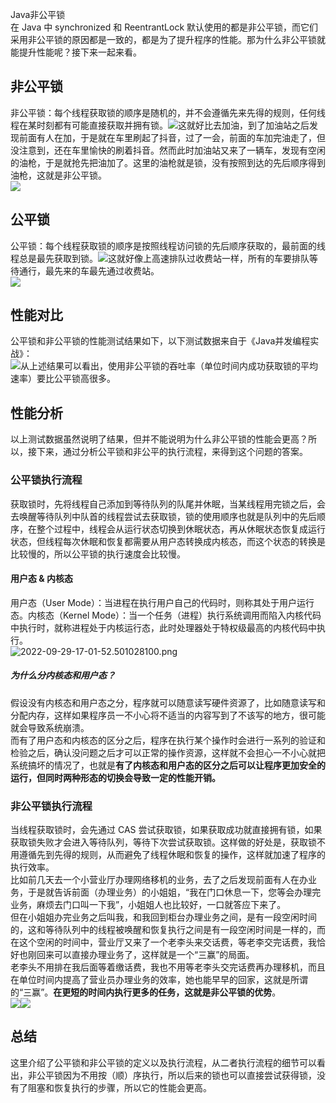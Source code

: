 Java非公平锁<br />在 Java 中 synchronized 和 ReentrantLock 默认使用的都是非公平锁，而它们采用非公平锁的原因都是一致的，都是为了提升程序的性能。那为什么非公平锁就能提升性能呢？接下来一起来看。
<a name="donCt"></a>
## 非公平锁
非公平锁：每个线程获取锁的顺序是随机的，并不会遵循先来先得的规则，任何线程在某时刻都有可能直接获取并拥有锁。![](https://cdn.nlark.com/yuque/0/2022/png/396745/1664442042441-67885d41-8280-41fc-9cdd-39bb3d74113d.png#averageHue=%23fcfafa&clientId=u6a15cf4f-92cb-4&from=paste&id=udcf2f382&originHeight=733&originWidth=1080&originalType=url&ratio=1&rotation=0&showTitle=false&status=done&style=shadow&taskId=ude3ab360-651a-44c5-9dcc-5ed96d1ba61&title=)这就好比去加油，到了加油站之后发现前面有人在加，于是就在车里刷起了抖音，过了一会，前面的车加完油走了，但没注意到，还在车里愉快的刷着抖音。然而此时加油站又来了一辆车，发现有空闲的油枪，于是就抢先把油加了。这里的油枪就是锁，没有按照到达的先后顺序得到油枪，这就是非公平锁。<br />![](https://cdn.nlark.com/yuque/0/2022/png/396745/1664442042599-b8f41804-6a31-4b75-afdc-85c8bbf45214.png#averageHue=%23597566&clientId=u6a15cf4f-92cb-4&from=paste&id=u46c781cf&originHeight=649&originWidth=1080&originalType=url&ratio=1&rotation=0&showTitle=false&status=done&style=shadow&taskId=u3170f19a-4680-4392-9cd5-c85da1a8e1f&title=)
<a name="cZSst"></a>
## 公平锁
公平锁：每个线程获取锁的顺序是按照线程访问锁的先后顺序获取的，最前面的线程总是最先获取到锁。![](https://cdn.nlark.com/yuque/0/2022/png/396745/1664442042349-1b8a781f-99e3-40bf-a267-59a0cebe97e4.png#averageHue=%23fcfbfb&clientId=u6a15cf4f-92cb-4&from=paste&id=u7f70c3db&originHeight=772&originWidth=1080&originalType=url&ratio=1&rotation=0&showTitle=false&status=done&style=shadow&taskId=u6220b63c-e7b7-4cff-adac-e03e3452d43&title=)这就好像上高速排队过收费站一样，所有的车要排队等待通行，最先来的车最先通过收费站。<br />![](https://cdn.nlark.com/yuque/0/2022/png/396745/1664442042331-91f5b5b3-26b5-4929-aa9a-45880ea3e8c6.png#averageHue=%23444744&clientId=u6a15cf4f-92cb-4&from=paste&id=ued14cc53&originHeight=532&originWidth=1080&originalType=url&ratio=1&rotation=0&showTitle=false&status=done&style=shadow&taskId=u44f4e1e3-7921-41b0-9ac3-8173f42c752&title=)
<a name="UjPoY"></a>
## 性能对比
公平锁和非公平锁的性能测试结果如下，以下测试数据来自于《Java并发编程实战》：<br />![](https://cdn.nlark.com/yuque/0/2022/png/396745/1664442042340-97e18e7e-5dc6-4989-a2a1-8747f07564f9.png#averageHue=%23f5f5f5&clientId=u6a15cf4f-92cb-4&from=paste&id=uefaf1cad&originHeight=794&originWidth=1080&originalType=url&ratio=1&rotation=0&showTitle=false&status=done&style=shadow&taskId=u8c1cb96e-7f9f-4d36-8178-3fd6adcec04&title=)从上述结果可以看出，使用非公平锁的吞吐率（单位时间内成功获取锁的平均速率）要比公平锁高很多。
<a name="zEDW8"></a>
## 性能分析
以上测试数据虽然说明了结果，但并不能说明为什么非公平锁的性能会更高？所以，接下来，通过分析公平锁和非公平的执行流程，来得到这个问题的答案。
<a name="Lnw8r"></a>
### **公平锁执行流程**
获取锁时，先将线程自己添加到等待队列的队尾并休眠，当某线程用完锁之后，会去唤醒等待队列中队首的线程尝试去获取锁，锁的使用顺序也就是队列中的先后顺序，在整个过程中，线程会从运行状态切换到休眠状态，再从休眠状态恢复成运行状态，但线程每次休眠和恢复都需要从用户态转换成内核态，而这个状态的转换是比较慢的，所以公平锁的执行速度会比较慢。
<a name="ui37x"></a>
#### 用户态 & 内核态
用户态（User Mode）：当进程在执行用户自己的代码时，则称其处于用户运行态。内核态（Kernel Mode）：当一个任务（进程）执行系统调用而陷入内核代码中执行时，就称进程处于内核运行态，此时处理器处于特权级最高的内核代码中执行。<br />![2022-09-29-17-01-52.501028100.png](https://cdn.nlark.com/yuque/0/2022/png/396745/1664442152917-2ea1cb4d-c222-46f8-a667-692bc16e16b7.png#averageHue=%23fbf6f5&clientId=u6a15cf4f-92cb-4&from=ui&id=u9fe18c06&originHeight=1025&originWidth=1080&originalType=binary&ratio=1&rotation=0&showTitle=false&size=3327474&status=done&style=shadow&taskId=u50636ecf-62e5-471f-8837-48b98b74871&title=)
<a name="DVI0D"></a>
##### 为什么分内核态和用户态？
假设没有内核态和用户态之分，程序就可以随意读写硬件资源了，比如随意读写和分配内存，这样如果程序员一不小心将不适当的内容写到了不该写的地方，很可能就会导致系统崩溃。<br />而有了用户态和内核态的区分之后，程序在执行某个操作时会进行一系列的验证和检验之后，确认没问题之后才可以正常的操作资源，这样就不会担心一不小心就把系统搞坏的情况了，也就是**有了内核态和用户态的区分之后可以让程序更加安全的运行，但同时两种形态的切换会导致一定的性能开销。**
<a name="yzkXz"></a>
### **非公平锁执行流程**
当线程获取锁时，会先通过 CAS 尝试获取锁，如果获取成功就直接拥有锁，如果获取锁失败才会进入等待队列，等待下次尝试获取锁。这样做的好处是，获取锁不用遵循先到先得的规则，从而避免了线程休眠和恢复的操作，这样就加速了程序的执行效率。<br />比如前几天去一个小营业厅办理网络移机的业务，去了之后发现前面有人在办业务，于是就告诉前面（办理业务）的小姐姐，“我在门口休息一下，您等会办理完业务，麻烦去门口叫一下我”，小姐姐人也比较好，一口就答应下来了。<br />但在小姐姐办完业务之后叫我，和我回到柜台办理业务之间，是有一段空闲时间的，这和等待队列中的线程被唤醒和恢复执行之间是有一段空闲时间是一样的，而在这个空闲的时间中，营业厅又来了一个老李头来交话费，等老李交完话费，我恰好也刚回来可以直接办理业务了，这样就是一个“三赢”的局面。<br />老李头不用排在我后面等着缴话费，我也不用等老李头交完话费再办理移机，而且在单位时间内提高了营业员办理业务的效率，她也能早早的回家，这就是所谓的“三赢”。**在更短的时间内执行更多的任务，这就是非公平锁的优势**。<br />![](https://cdn.nlark.com/yuque/0/2022/png/396745/1664442043169-01b82039-a237-49d6-8316-c5f8c34654b8.png#averageHue=%23fdfdfd&clientId=u6a15cf4f-92cb-4&from=paste&id=ue388a68a&originHeight=1406&originWidth=1080&originalType=url&ratio=1&rotation=0&showTitle=false&status=done&style=shadow&taskId=ua513e551-754e-4225-b412-2c35031a7a5&title=)![](https://cdn.nlark.com/yuque/0/2022/png/396745/1664442043585-0e315d97-f146-408c-b718-862e9d9a3992.png#averageHue=%23fdfdfd&clientId=u6a15cf4f-92cb-4&from=paste&id=ua258e038&originHeight=1119&originWidth=1080&originalType=url&ratio=1&rotation=0&showTitle=false&status=done&style=shadow&taskId=u78fe61af-ccf1-4885-a55f-9b84e31360d&title=)
<a name="UGLCX"></a>
## 总结
这里介绍了公平锁和非公平锁的定义以及执行流程，从二者执行流程的细节可以看出，非公平锁因为不用按（顺）序执行，所以后来的锁也可以直接尝试获得锁，没有了阻塞和恢复执行的步骤，所以它的性能会更高。
